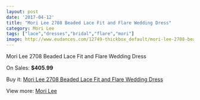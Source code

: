 ```yaml
---
layout: post
date: '2017-04-12'
title: "Mori Lee 2708 Beaded Lace Fit and Flare Wedding Dress"
category: Mori Lee
tags: ["lace","dresses","bridal","flare","mori"]
image: http://www.eudances.com/12749-thickbox_default/mori-lee-2708-beaded-lace-fit-and-flare-wedding-dress.jpg
---
```

Mori Lee 2708 Beaded Lace Fit and Flare Wedding Dress

On Sales: **$405.99**
<a href="https://www.eudances.com/en/mori-lee/3908-mori-lee-2708-beaded-lace-fit-and-flare-wedding-dress.html"><amp-img layout="responsive" width="600" height="600" src="//www.eudances.com/12749-thickbox_default/mori-lee-2708-beaded-lace-fit-and-flare-wedding-dress.jpg" alt="Mori Lee 2708 Beaded Lace Fit and Flare Wedding Dress 0" /></a>
<a href="https://www.eudances.com/en/mori-lee/3908-mori-lee-2708-beaded-lace-fit-and-flare-wedding-dress.html"><amp-img layout="responsive" width="600" height="600" src="//www.eudances.com/12750-thickbox_default/mori-lee-2708-beaded-lace-fit-and-flare-wedding-dress.jpg" alt="Mori Lee 2708 Beaded Lace Fit and Flare Wedding Dress 1" /></a>
<a href="https://www.eudances.com/en/mori-lee/3908-mori-lee-2708-beaded-lace-fit-and-flare-wedding-dress.html"><amp-img layout="responsive" width="600" height="600" src="//www.eudances.com/12751-thickbox_default/mori-lee-2708-beaded-lace-fit-and-flare-wedding-dress.jpg" alt="Mori Lee 2708 Beaded Lace Fit and Flare Wedding Dress 2" /></a>
<a href="https://www.eudances.com/en/mori-lee/3908-mori-lee-2708-beaded-lace-fit-and-flare-wedding-dress.html"><amp-img layout="responsive" width="600" height="600" src="//www.eudances.com/12752-thickbox_default/mori-lee-2708-beaded-lace-fit-and-flare-wedding-dress.jpg" alt="Mori Lee 2708 Beaded Lace Fit and Flare Wedding Dress 3" /></a>
<a href="https://www.eudances.com/en/mori-lee/3908-mori-lee-2708-beaded-lace-fit-and-flare-wedding-dress.html"><amp-img layout="responsive" width="600" height="600" src="//www.eudances.com/12753-thickbox_default/mori-lee-2708-beaded-lace-fit-and-flare-wedding-dress.jpg" alt="Mori Lee 2708 Beaded Lace Fit and Flare Wedding Dress 4" /></a>
<a href="https://www.eudances.com/en/mori-lee/3908-mori-lee-2708-beaded-lace-fit-and-flare-wedding-dress.html"><amp-img layout="responsive" width="600" height="600" src="//www.eudances.com/12754-thickbox_default/mori-lee-2708-beaded-lace-fit-and-flare-wedding-dress.jpg" alt="Mori Lee 2708 Beaded Lace Fit and Flare Wedding Dress 5" /></a>

Buy it: [Mori Lee 2708 Beaded Lace Fit and Flare Wedding Dress](https://www.eudances.com/en/mori-lee/3908-mori-lee-2708-beaded-lace-fit-and-flare-wedding-dress.html "Mori Lee 2708 Beaded Lace Fit and Flare Wedding Dress")

View more: [Mori Lee](https://www.eudances.com/en/9-mori-lee "Mori Lee")